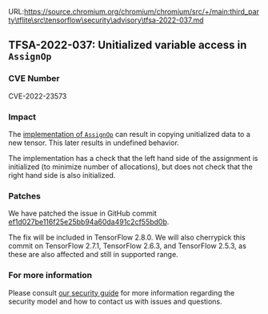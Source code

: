 URL:https://source.chromium.org/chromium/chromium/src/+/main:third_party\tflite\src\tensorflow\security\advisory\tfsa-2022-037.md
## TFSA-2022-037: Unitialized variable access in `AssignOp`

### CVE Number
CVE-2022-23573

### Impact
The [implementation of `AssignOp`](https://github.com/tensorflow/tensorflow/blob/a1320ec1eac186da1d03f033109191f715b2b130/tensorflow/core/kernels/assign_op.h#L30-L143) can result in copying unitialized data to a new tensor. This later results in undefined behavior.

The implementation has a check that the left hand side of the assignment is initialized (to minimize number of allocations), but does not check that the right hand side is also initialized.

### Patches
We have patched the issue in GitHub commit [ef1d027be116f25e25bb94a60da491c2cf55bd0b](https://github.com/tensorflow/tensorflow/commit/ef1d027be116f25e25bb94a60da491c2cf55bd0b).

The fix will be included in TensorFlow 2.8.0. We will also cherrypick this commit on TensorFlow 2.7.1, TensorFlow 2.6.3, and TensorFlow 2.5.3, as these are also affected and still in supported range.

### For more information
Please consult [our security guide](https://github.com/tensorflow/tensorflow/blob/master/SECURITY.md) for more information regarding the security model and how to contact us with issues and questions.
